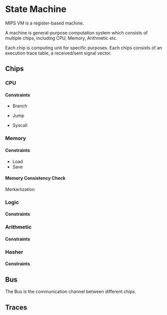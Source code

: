 # State Machine

MIPS VM is a register-based machine.

A machine is general-purpose computation system which consists of multiple chips, including CPU, Memory, Arithmetic etc.

Each chip is computing unit for specific purposes. Each chips consists of an execution trace table, a received/sent signal vector.


## Chips

### CPU

#### Constraints
* Branch

* Jump

* Syscall

### Memory

#### Constraints
* Load
* Save

#### Memory Consistency Check

Merkerlization

### Logic

#### Constraints

### Arithmetic

#### Constraints

### Hasher

#### Constraints


## Bus

The Bus is the communication channel between different chips.

## Traces


